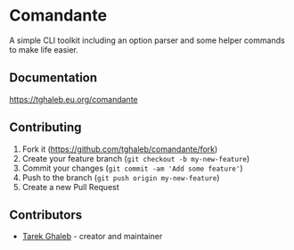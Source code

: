 # Comandante

A simple CLI toolkit including an option parser and some helper
commands to make life easier.

## Documentation

<https://tghaleb.eu.org/comandante>

## Contributing

1. Fork it (<https://github.com/tghaleb/comandante/fork>)
2. Create your feature branch (`git checkout -b my-new-feature`)
3. Commit your changes (`git commit -am 'Add some feature'`)
4. Push to the branch (`git push origin my-new-feature`)
5. Create a new Pull Request

## Contributors

- [Tarek Ghaleb](https://github.com/tghaleb) - creator and maintainer
